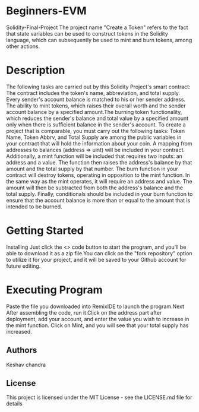 # Beginners-EVM

Solidity-Final-Project
The project name "Create a Token" refers to the fact that state variables can be used to construct tokens in the Solidity language, which can subsequently be used to mint and burn tokens, among other actions.

# Description
The following tasks are carried out by this Solidity Project's smart contract: The contract includes the token's name, abbreviation, and total supply. Every sender's account balance is matched to his or her sender address. The ability to mint tokens, which raises their overall worth and the sender account balance by a specified amount.The burning token functionality, which reduces the sender's balance and total value by a specified amount only when there is sufficient balance in the sender's account. To create a project that is comparable, you must carry out the following tasks: Token Name, Token Abbrv, and Total Supply are among the public variables in your contract that will hold the information about your coin. A mapping from addresses to balances (address => uint) will be included in your contract. Additionally, a mint function will be included that requires two inputs: an address and a value. The function then raises the address's balance by that amount and the total supply by that number. The burn function in your contract will destroy tokens, operating in opposition to the mint function. In the same way as the mint operates, it will require an address and value. The amount will then be subtracted from both the address's balance and the total supply. Finally, conditionals should be included in your burn function to ensure that the account balance is more than or equal to the amount that is intended to be burned.

# Getting Started
Installing
Just click the <> code button to start the program, and you'll be able to download it as a zip file.You can click on the "fork repository" option to utilize it for your project, and it will be saved to your Github account for future editing.

# Executing Program
Paste the file you downloaded into RemixIDE to launch the program.Next After assembling the code, run it.Click on the address part after deployment, add your account, and enter the value you wish to increase in the mint function. Click on Mint, and you will see that your total supply has increased. 


## Authors

Keshav chandra   



## License

This project is licensed under the MIT License - see the LICENSE.md file for details
